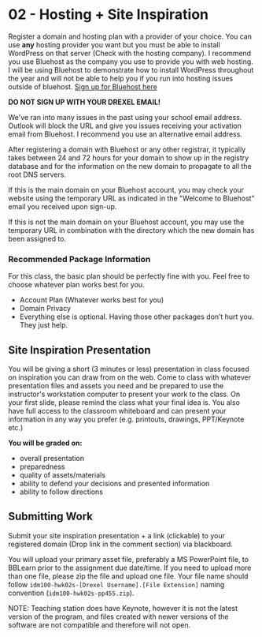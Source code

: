 # 02 - Hosting + Site Inspiration

Register a domain and hosting plan with a provider of your choice. 
You can use **any** hosting provider you want but you must be able to install WordPress on that server (Check with the hosting company). I recommend you use Bluehost as the company you use to provide you with web hosting. I will be using Bluehost to demonstrate how to install WordPress throughout the year and will not be able to help you if you run into hosting issues outside of bluehost. [Sign up for Bluehost here](https://www.bluehost.com/track/mrpaulphan)

**DO NOT SIGN UP WITH YOUR DREXEL EMAIL!** 

We've ran into many issues in the past using your school email address. Outlook will block the URL and give you issues receiving your activation email from Bluehost. I recommend you use an alternative email address. 

After registering a domain with Bluehost or any other registrar, it typically takes between 24 and 72 hours for your domain to show up in the registry database and for the information on the new domain to propagate to all the root DNS servers.

If this is the main domain on your Bluehost account, you may check your website using the temporary URL as indicated in the "Welcome to Bluehost" email you received upon sign-up.

If this is not the main domain on your Bluehost account, you may use the temporary URL in combination with the directory which the new domain has been assigned to.

### Recommended Package Information 

For this class, the basic plan should be perfectly fine with you. Feel free to choose whatever plan works best for you. 

- Account Plan (Whatever works best for you)
- Domain Privacy 
- Everything else is optional. Having those other packages don’t hurt you. They just help. 

## Site Inspiration Presentation 
You will be giving a short (3 minutes or less) presentation in class focused on inspiration you can draw from on the web. Come to class with whatever presentation files and assets you need and be prepared to use the instructor's workstation computer to present your work to the class. On your first slide, please remind the class what your final idea is.  You also have full access to the classroom whiteboard and can present your information in any way you prefer (e.g. printouts, drawings, PPT/Keynote etc.)

**You will be graded on:**

- overall presentation
- preparedness
- quality of assets/materials
- ability to defend your decisions and presented information
- ability  to follow directions


## Submitting Work

Submit your site inspiration presentation + a link (clickable) to your registered domain (Drop link in the comment section) via blackboard.

You will upload your primary asset file, preferably a MS PowerPoint file, to BBLearn prior to the assignment due date/time. If you need to upload more than one file, please zip the file and upload one file. Your file name should follow `idm100-hwk02s-[Drexel Username].[File Extension]` naming convention (`idm100-hwk02s-pp455.zip`). 

NOTE: Teaching station does have Keynote, however it is not the latest version of the program, and files created with newer versions of the software are not compatible and therefore will not open.
